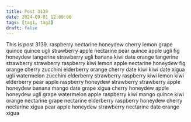 ```yaml
---
title: Post 3139
date: 2024-09-01 12:00:00
tags: [tag1, tag2]
draft: false
---
```

This is post 3139.
raspberry
nectarine
honeydew
cherry
lemon
grape
quince
quince
ugli
strawberry
apple
nectarine
pear
quince
apple
ugli
fig
honeydew
tangerine
strawberry
ugli
banana
kiwi
date
orange
tangerine
strawberry
strawberry
raspberry
kiwi
lemon
apple
nectarine
honeydew
fig
orange
cherry
zucchini
elderberry
orange
cherry
date
kiwi
kiwi
date
xigua
ugli
watermelon
zucchini
elderberry
strawberry
raspberry
kiwi
lemon
kiwi
elderberry
pear
apple
raspberry
honeydew
strawberry
strawberry
apple
honeydew
banana
mango
date
grape
xigua
cherry
honeydew
apple
honeydew
ugli
grape
watermelon
apple
raspberry
kiwi
mango
quince
kiwi
orange
nectarine
grape
nectarine
elderberry
raspberry
honeydew
cherry
nectarine
xigua
pear
apple
honeydew
strawberry
nectarine
date
orange
xigua
